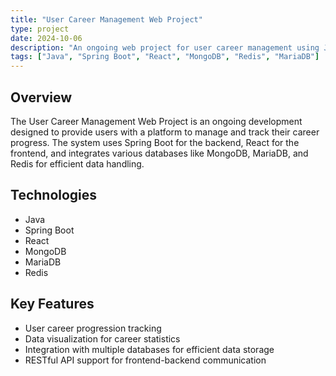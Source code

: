 ```yaml
---
title: "User Career Management Web Project"
type: project
date: 2024-10-06
description: "An ongoing web project for user career management using Java, Spring Boot, React, MongoDB, and more."
tags: ["Java", "Spring Boot", "React", "MongoDB", "Redis", "MariaDB"]
---
```


## Overview
The User Career Management Web Project is an ongoing development designed to provide users with a platform to manage and track their career progress. The system uses Spring Boot for the backend, React for the frontend, and integrates various databases like MongoDB, MariaDB, and Redis for efficient data handling.

## Technologies
- Java
- Spring Boot
- React
- MongoDB
- MariaDB
- Redis

## Key Features
- User career progression tracking
- Data visualization for career statistics
- Integration with multiple databases for efficient data storage
- RESTful API support for frontend-backend communication
